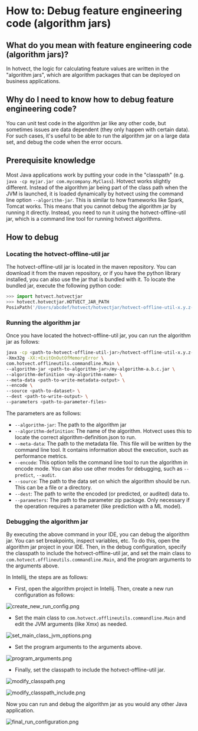 # How to: Debug feature engineering code (algorithm jars)

## What do you mean with feature engineering code (algorithm jars)?
In hotvect, the logic for calculating feature values are written in the "algorithm jars", which are algorithm packages that can be deployed on business applications.

## Why do I need to know how to debug feature engineering code?
You can unit test code in the algorithm jar like any other code, but sometimes issues are data dependent (they only happen with certain data). For such cases, it's useful to be able to run the algorithm jar on a large data set, and debug the code when the error occurs.

## Prerequisite knowledge
Most Java applications work by putting your code in the "classpath" (e.g. `java -cp myjar.jar com.mycompany.MyClass`). Hotvect works slightly different. Instead of the algorithm jar being part of the class path when the JVM is launched, it is loaded dynamically by hotvect using the command line option `--algorithm-jar`. This is similar to how frameworks like Spark, Tomcat works. This means that you cannot debug the algorithm jar by running it directly. Instead, you need to run it using the hotvect-offline-util jar, which is a command line tool for running hotvect algorithms. 

## How to debug

### Locating the hotvect-offline-util jar
The hotvect-offline-util jar is located in the maven repository. You can download it from the maven repository, or if you have the python library installed, you can also use the jar that is bundled with it. To locate the bundled jar, execute the following python code:

```python
>>> import hotvect.hotvectjar
>>> hotvect.hotvectjar.HOTVECT_JAR_PATH
PosixPath('/Users/abcdef/hotvect/hotvectjar/hotvect-offline-util-x.y.z-jar-with-dependencies.jar')
```

### Running the algorithm jar
Once you have located the hotvect-offline-util jar, you can run the algorithm jar as follows:
```bash
java -cp <path-to-hotvect-offline-util-jar>/hotvect-offline-util-x.y.z-jar-with-dependencies.jar \
-Xmx32g -XX:+ExitOnOutOfMemoryError \
com.hotvect.offlineutils.commandline.Main \
--algorithm-jar <path-to-algorithm-jar>/my-algorithm-a.b.c.jar \
--algorithm-definition <my-algorithm-name> \
--meta-data <path-to-write-metadata-output> \
--encode \
--source <path-to-dataset> \
--dest <path-to-write-output> \
--parameters <path-to-parameter-files>
```

The parameters are as follows:
 - `--algorithm-jar`: The path to the algorithm jar
 - `--algorithm-definition`: The name of the algorithm. Hotvect uses this to locate the correct algorithm-definition.json to run.
 - `--meta-data`: The path to the metadata file. This file will be written by the command line tool. It contains information about the execution, such as performance metrics.
 - `--encode`: This option tells the command line tool to run the algorithm in encode mode. You can also use other modes for debugging, such as `--predict`, `--audit`.
 - `--source`: The path to the data set on which the algorithm should be run. This can be a file or a directory.
 - `--dest`: The path to write the encoded (or predicted, or audited) data to.
 - `--parameters`: The path to the parameter zip package. Only necessary if the operation requires a parameter (like prediction with a ML model).

### Debugging the algorithm jar
By executing the above command in your IDE, you can debug the algorithm jar. You can set breakpoints, inspect variables, etc. To do this, open the algorithm jar project in your IDE. Then, in the debug configuration, specify the classpath to include the hotvect-offline-util jar, and set the main class to `com.hotvect.offlineutils.commandline.Main`, and the program arguments to the arguments above.

In Intellij, the steps are as follows:

 - First, open the algorithm project in Intellij. Then, create a new run configuration as follows:

![create_new_run_config.png](create_new_run_config.png)

 - Set the main class to `com.hotvect.offlineutils.commandline.Main` and edit the JVM arguments (like Xmx) as needed.

![set_main_class_jvm_options.png](set_main_class_jvm_options.png)

 - Set the program arguments to the arguments above.

![program_arguments.png](program_arguments.png)

 - Finally, set the classpath to include the hotvect-offline-util jar.

![modify_classpath.png](modify_classpath.png)

![modify_classpath_include.png](modify_classpath_include.png)

Now you can run and debug the algorithm jar as you would any other Java application.

![final_run_configuration.png](final_run_configuration.png)
